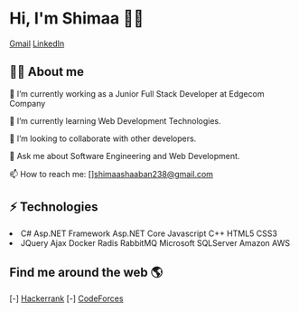 #  Hi, I'm Shimaa 👩‍💻
[Gmail](shimaashaaban238@gmail.com) [LinkedIn](www.linkedin.com/in/shimaa-shaaban-83a56718b)

## 👩‍💻 About me
🔭 I’m currently working as a Junior Full Stack Developer at Edgecom Company

 🌱 I’m currently learning Web Development Technologies.

👯 I’m looking to collaborate with other developers. 

💬 Ask me about Software Engineering and Web Development. 

📫 How to reach me: []shimaashaaban238@gmail.com 

##  ⚡ Technologies

 <li> C#  Asp.NET Framework Asp.NET Core Javascript C++ HTML5 CSS3</li>
<li>JQuery  Ajax Docker Radis RabbitMQ  Microsoft SQLServer Amazon AWS</li>
 
## Find me around the web 🌎
[-] [Hackerrank](https://www.hackerrank.com/profile/shimaashaaban238) 
[-] [CodeForces](https://codeforces.com/profile/shimaa31)
